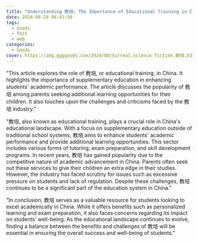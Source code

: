 ```yaml
---
title: "Understanding 教培: The Importance of Educational Training in China"
date: 2024-08-28 06:41:56
tags:
  - Goods
  - Post
  - web
categories:
  - Goods
cover: https://img.ggggoods.com/2024/08/Surreal,science fiction,教培,Education and training,technology,tech,diagrams,renderings,colors_20240830_00001_.png
---
```


"This article explores the role of 教培, or educational training, in China. It highlights the importance of supplementary education in enhancing students' academic performance. The article discusses the popularity of 教培 among parents seeking additional learning opportunities for their children. It also touches upon the challenges and criticisms faced by the 教培 industry."

"教培, also known as educational training, plays a crucial role in China's educational landscape. With a focus on supplementary education outside of traditional school systems, 教培 aims to enhance students' academic performance and provide additional learning opportunities. This sector includes various forms of tutoring, exam preparation, and skill development programs. In recent years, 教培 has gained popularity due to the competitive nature of academic advancement in China. Parents often seek out these services to give their children an extra edge in their studies. However, the industry has faced scrutiny for issues such as excessive pressure on students and lack of regulation. Despite these challenges, 教培 continues to be a significant part of the education system in China."

"In conclusion, 教培 serves as a valuable resource for students looking to excel academically in China. While it offers benefits such as personalized learning and exam preparation, it also faces concerns regarding its impact on students' well-being. As the educational landscape continues to evolve, finding a balance between the benefits and challenges of 教培 will be essential in ensuring the overall success and well-being of students."
